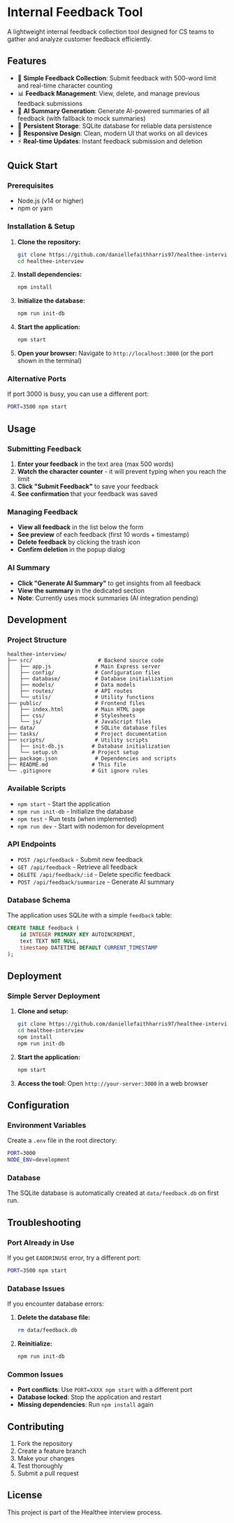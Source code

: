 # Internal Feedback Tool

A lightweight internal feedback collection tool designed for CS teams to gather and analyze customer feedback efficiently.

## Features

- 📝 **Simple Feedback Collection**: Submit feedback with 500-word limit and real-time character counting
- 📊 **Feedback Management**: View, delete, and manage previous feedback submissions
- 🤖 **AI Summary Generation**: Generate AI-powered summaries of all feedback (with fallback to mock summaries)
- 💾 **Persistent Storage**: SQLite database for reliable data persistence
- 🎨 **Responsive Design**: Clean, modern UI that works on all devices
- ⚡ **Real-time Updates**: Instant feedback submission and deletion

## Quick Start

### Prerequisites

- Node.js (v14 or higher)
- npm or yarn

### Installation & Setup

1. **Clone the repository:**
   ```bash
   git clone https://github.com/daniellefaithharris97/healthee-interview.git
   cd healthee-interview
   ```

2. **Install dependencies:**
   ```bash
   npm install
   ```

3. **Initialize the database:**
   ```bash
   npm run init-db
   ```

4. **Start the application:**
   ```bash
   npm start
   ```

5. **Open your browser:**
   Navigate to `http://localhost:3000` (or the port shown in the terminal)

### Alternative Ports

If port 3000 is busy, you can use a different port:

```bash
PORT=3500 npm start
```

## Usage

### Submitting Feedback

1. **Enter your feedback** in the text area (max 500 words)
2. **Watch the character counter** - it will prevent typing when you reach the limit
3. **Click "Submit Feedback"** to save your feedback
4. **See confirmation** that your feedback was saved

### Managing Feedback

- **View all feedback** in the list below the form
- **See preview** of each feedback (first 10 words + timestamp)
- **Delete feedback** by clicking the trash icon
- **Confirm deletion** in the popup dialog

### AI Summary

- **Click "Generate AI Summary"** to get insights from all feedback
- **View the summary** in the dedicated section
- **Note**: Currently uses mock summaries (AI integration pending)

## Development

### Project Structure

```
healthee-interview/
├── src/                     # Backend source code
│   ├── app.js              # Main Express server
│   ├── config/             # Configuration files
│   ├── database/           # Database initialization
│   ├── models/             # Data models
│   ├── routes/             # API routes
│   └── utils/              # Utility functions
├── public/                 # Frontend files
│   ├── index.html          # Main HTML page
│   ├── css/                # Stylesheets
│   └── js/                 # JavaScript files
├── data/                   # SQLite database files
├── tasks/                  # Project documentation
├── scripts/                # Utility scripts
│   ├── init-db.js         # Database initialization
│   └── setup.sh           # Project setup
├── package.json            # Dependencies and scripts
├── README.md              # This file
└── .gitignore             # Git ignore rules
```

### Available Scripts

- `npm start` - Start the application
- `npm run init-db` - Initialize the database
- `npm test` - Run tests (when implemented)
- `npm run dev` - Start with nodemon for development

### API Endpoints

- `POST /api/feedback` - Submit new feedback
- `GET /api/feedback` - Retrieve all feedback
- `DELETE /api/feedback/:id` - Delete specific feedback
- `POST /api/feedback/summarize` - Generate AI summary

### Database Schema

The application uses SQLite with a simple `feedback` table:

```sql
CREATE TABLE feedback (
    id INTEGER PRIMARY KEY AUTOINCREMENT,
    text TEXT NOT NULL,
    timestamp DATETIME DEFAULT CURRENT_TIMESTAMP
);
```

## Deployment

### Simple Server Deployment

1. **Clone and setup:**
   ```bash
   git clone https://github.com/daniellefaithharris97/healthee-interview.git
   cd healthee-interview
   npm install
   npm run init-db
   ```

2. **Start the application:**
   ```bash
   npm start
   ```

3. **Access the tool:**
   Open `http://your-server:3000` in a web browser

## Configuration

### Environment Variables

Create a `.env` file in the root directory:

```bash
PORT=3000
NODE_ENV=development
```

### Database

The SQLite database is automatically created at `data/feedback.db` on first run.

## Troubleshooting

### Port Already in Use

If you get `EADDRINUSE` error, try a different port:

```bash
PORT=3500 npm start
```

### Database Issues

If you encounter database errors:

1. **Delete the database file:**
   ```bash
   rm data/feedback.db
   ```

2. **Reinitialize:**
   ```bash
   npm run init-db
   ```

### Common Issues

- **Port conflicts**: Use `PORT=XXXX npm start` with a different port
- **Database locked**: Stop the application and restart
- **Missing dependencies**: Run `npm install` again

## Contributing

1. Fork the repository
2. Create a feature branch
3. Make your changes
4. Test thoroughly
5. Submit a pull request

## License

This project is part of the Healthee interview process.